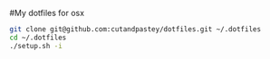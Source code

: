#My dotfiles for osx

```bash
git clone git@github.com:cutandpastey/dotfiles.git ~/.dotfiles
cd ~/.dotfiles
./setup.sh -i
```
